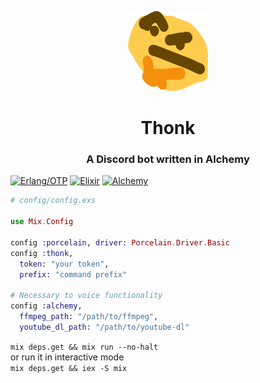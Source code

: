 <p align="center"><img src=".github/thonk.png" height="128" width="128"></p>
<h1 align="center">Thonk</h1>
<h3 align="center">A Discord bot written in Alchemy</h3>

[![Erlang/OTP](https://img.shields.io/badge/Erlang/OTP-%E2%89%A520-c50096.svg)](http://erlang.org/doc/)
[![Elixir](https://img.shields.io/badge/elixir-%E2%89%A51.5-75397d.svg)](https://elixir-lang.org/)
[![Alchemy](https://img.shields.io/badge/alchemy-0.6.0-A56FBD.svg)](https://github.com/cronokirby/alchemy)

```elixir
# config/config.exs

use Mix.Config

config :porcelain, driver: Porcelain.Driver.Basic
config :thonk,
  token: "your token",
  prefix: "command prefix"

# Necessary to voice functionality
config :alchemy,
  ffmpeg_path: "/path/to/ffmpeg",
  youtube_dl_path: "/path/to/youtube-dl"
```

`mix deps.get && mix run --no-halt` <br>
or run it in interactive mode <br>
`mix deps.get && iex -S mix`
